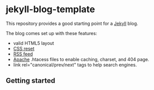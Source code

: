 jekyll-blog-template
===========

This repository provides a good starting point for a [Jekyll](https://github.com/mojombo/jekyll) blog. 

The blog comes set up with these features:
* valid HTML5 layout
* [CSS reset](http://meyerweb.com/eric/tools/css/reset/)
* [RSS feed](http://cyber.law.harvard.edu/rss/rss.html)
* [Apache](http://www.apache.org/) .htacess files to enable caching, charset, and 404 page.
* link rel="canonical/prev/next" tags to help search engines.

Getting started
---
